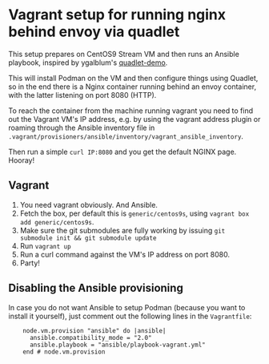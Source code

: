 # Vagrant setup for running nginx behind envoy via quadlet

This setup prepares on CentOS9 Stream VM and then runs
an Ansible playbook, inspired by ygalblum's
[quadlet-demo](https://github.com/ygalblum/quadlet-demo).

This will install Podman on the VM and then configure
things using Quadlet, so in the end there is a Nginx
container running behind an envoy container, with the latter
listening on port 8080 (HTTP).

To reach the container from the machine running vagrant
you need to find out the Vagrant VM's IP address, e.g.
by using the vagrant address plugin or roaming through
the Ansible inventory file in
`.vagrant/provisioners/ansible/inventory/vagrant_ansible_inventory`.

Then run a simple `curl IP:8080` and you get the
default NGINX page. Hooray!

## Vagrant

1. You need vagrant obviously. And Ansible.
2. Fetch the box, per default this is `generic/centos9s`, using `vagrant box add generic/centos9s`.
3. Make sure the git submodules are fully working by issuing `git submodule init && git submodule update`
4. Run `vagrant up`
5. Run a curl command against the VM's IP address on port 8080.
6. Party!

## Disabling the Ansible provisioning

In case you do not want Ansible to setup Podman (because you want to install it yourself), just comment out the following lines in the `Vagrantfile`:
```
    node.vm.provision "ansible" do |ansible|
      ansible.compatibility_mode = "2.0"
      ansible.playbook = "ansible/playbook-vagrant.yml"
    end # node.vm.provision
```
